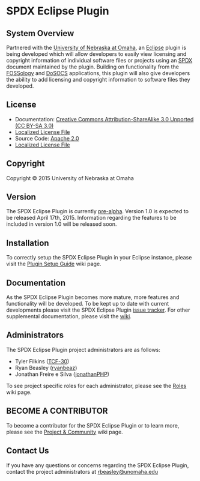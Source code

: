 SPDX Eclipse Plugin
===================

System Overview
---------------

Partnered with the [University of Nebraska at Omaha](http://www.unomaha.edu/), an [Eclipse](https://eclipse.org/home/index.php) plugin is being developed which will allow developers to easily view licensing and copyright information of individual software files or projects using an [SPDX](https://spdx.org/) document maintained by the plugin.  Building on functionality from the [FOSSology](http://www.fossology.org/projects/fossology) and [DoSOCS](https://github.com/socs-dev-env/DoSOCS) applications, this plugin will also give developers the ability to add licensing and copyright information to software files they developed.

License
-------
 - Documentation: [Creative Commons Attribution-ShareAlike 3.0 Unported (CC BY-SA 3.0)](https://creativecommons.org/licenses/by-sa/3.0/)
  -  [Localized License File](https://github.com/TCF-30/SPDX_Eclipse_Plugin/blob/master/DocumentationLicense)
 - Source Code: [Apache 2.0](http://www.apache.org/licenses/LICENSE-2.0)
  -  [Localized License File](https://github.com/TCF-30/SPDX_Eclipse_Plugin/blob/master/SourceLicense)

Copyright
---------

Copyright © 2015 University of Nebraska at Omaha

Version
-------

The SPDX Eclipse Plugin is currently [pre-alpha](https://en.wikipedia.org/wiki/Software_release_life_cycle).  Version 1.0 is expected to be released April 17th, 2015.  Information regarding the features to be included in version 1.0 will be released soon.

Installation
-------------

To correctly setup the SPDX Eclipse Plugin in your Eclipse instance, please visit the [Plugin Setup Guide](https://github.com/TCF-30/SPDX_Eclipse_Plugin/wiki/Plugin-Setup-Guide) wiki page.

Documentation
-------------

As the SPDX Eclipse Plugin becomes more mature, more features and functionality will be developed. To be kept up to date with current developments please visit the SPDX Eclipse Plugin [issue tracker](https://github.com/TCF-30/SPDX_Eclipse_Plugin/issues).  For other supplemental documentation, please visit the  [wiki](https://github.com/TCF-30/SPDX_Eclipse_Plugin/wiki).

Administrators
------------

The SPDX Eclipse Plugin project administrators are as follows:

- Tyler Filkins ([TCF-30](https://github.com/TCF-30))
- Ryan Beasley ([ryanbeaz](https://github.com/ryanbeaz)) 
- Jonathan Freire e Silva ([jonathanPHP](https://github.com/jonathanPHP))

To see project specific roles for each administrator, please see the [Roles](https://github.com/TCF-30/SPDX_Eclipse_Plugin/wiki/Roles) wiki page.

BECOME A CONTRIBUTOR
------------------

To become a contributor for the SPDX Eclipse Plugin or to learn more, please see the [Project & Community](https://github.com/TCF-30/SPDX_Eclipse_Plugin/wiki/Project-&-Community) wiki page.

Contact Us
------------------

If you have any questions or concerns regarding the SPDX Eclipse Plugin, contact the project administrators at rbeasley@unomaha.edu
